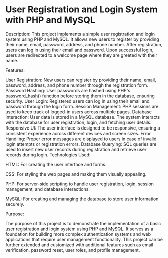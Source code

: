 
# User Registration and Login System with PHP and MySQL

Description:
This project implements a simple user registration and login system using PHP and MySQL. It allows new users to register by providing their name, email, password, address, and phone number. After registration, users can log in using their email and password. Upon successful login, users are redirected to a welcome page where they are greeted with their name.

Features:

User Registration: New users can register by providing their name, email, password, address, and phone number through the registration form.
Password Hashing: User passwords are hashed using PHP's password_hash() function before storing them in the database, ensuring security.
User Login: Registered users can log in using their email and password through the login form.
Session Management: PHP sessions are used to keep track of logged-in users across multiple pages.
Database Interaction: User data is stored in a MySQL database. The system interacts with the database for user registration, login, and fetching user details.
Responsive UI: The user interface is designed to be responsive, ensuring a consistent experience across different devices and screen sizes.
Error Handling: Proper error messages are displayed to users in case of invalid login attempts or registration errors.
Database Querying: SQL queries are used to insert new user records during registration and retrieve user records during login.
Technologies Used:

HTML: For creating the user interface and forms.

CSS: For styling the web pages and making them visually appealing.

PHP: For server-side scripting to handle user registration, login, session management, and database interactions.

MySQL: For creating and managing the database to store user information securely.

Purpose:

The purpose of this project is to demonstrate the implementation of a basic user registration and login system using PHP and MySQL. It serves as a foundation for building more complex authentication systems and web applications that require user management functionality. This project can be further extended and customized with additional features such as email verification, password reset, user roles, and profile management.




